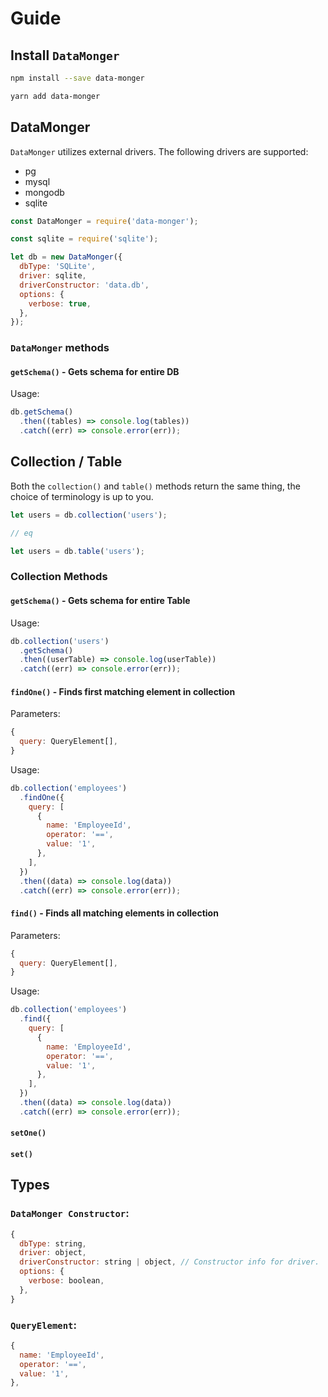 # Guide

## Install `DataMonger`

```bash
npm install --save data-monger
```

```bash
yarn add data-monger
```

## DataMonger

`DataMonger` utilizes external drivers. The following drivers are supported:

- pg
- mysql
- mongodb
- sqlite

```js
const DataMonger = require('data-monger');

const sqlite = require('sqlite');

let db = new DataMonger({
  dbType: 'SQLite',
  driver: sqlite,
  driverConstructor: 'data.db',
  options: {
    verbose: true,
  },
});
```

### `DataMonger` methods

#### `getSchema()` - Gets schema for entire DB

Usage:

```js
db.getSchema()
  .then((tables) => console.log(tables))
  .catch((err) => console.error(err));
```

## Collection / Table

Both the `collection()` and `table()` methods return the same thing, the choice of terminology is up to you.

```js
let users = db.collection('users');

// eq

let users = db.table('users');
```

### Collection Methods

#### `getSchema()` - Gets schema for entire Table

Usage:

```js
db.collection('users')
  .getSchema()
  .then((userTable) => console.log(userTable))
  .catch((err) => console.error(err));
```

#### `findOne()` - Finds first matching element in collection

Parameters:

```js
{
  query: QueryElement[],
}
```

Usage:

```js
db.collection('employees')
  .findOne({
    query: [
      {
        name: 'EmployeeId',
        operator: '==',
        value: '1',
      },
    ],
  })
  .then((data) => console.log(data))
  .catch((err) => console.error(err));
```

#### `find()` - Finds all matching elements in collection

Parameters:

```js
{
  query: QueryElement[],
}
```

Usage:

```js
db.collection('employees')
  .find({
    query: [
      {
        name: 'EmployeeId',
        operator: '==',
        value: '1',
      },
    ],
  })
  .then((data) => console.log(data))
  .catch((err) => console.error(err));
```

#### `setOne()`

#### `set()`

## Types

### `DataMonger Constructor`:

```js
{
  dbType: string,
  driver: object,
  driverConstructor: string | object, // Constructor info for driver.
  options: {
    verbose: boolean,
  },
}
```

### `QueryElement`:

```js
{
  name: 'EmployeeId',
  operator: '==',
  value: '1',
},
```
